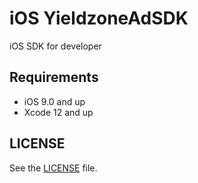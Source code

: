 # iOS YieldzoneAdSDK
iOS SDK for developer


## Requirements

- iOS 9.0 and up
- Xcode 12 and up


## LICENSE

See the [LICENSE](LICENSE) file.
